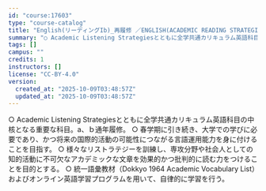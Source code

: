 ```yaml
---
id: "course:17603"
type: "course-catalog"
title: "English(リーディングIb)_再履修 ／ENGLISH(ACADEMIC READING STRATEGIES IB)"
summary: "○ Academic Listening Strategiesとともに全学共通カリキュラム英語科目の中核となる重要な科目。a、ｂ通年履修。 ○ 春学期に引き続き、大学での学びに必要であり、かつ将来の国際的活動の可能性につながる言語運用能力を…"
tags: []
campus: ""
credits: 1
instructors: []
license: "CC-BY-4.0"
version:
  created_at: "2025-10-09T03:48:57Z"
  updated_at: "2025-10-09T03:48:57Z"
---
```

○ Academic Listening Strategiesとともに全学共通カリキュラム英語科目の中核となる重要な科目。a、ｂ通年履修。 ○ 春学期に引き続き、大学での学びに必要であり、かつ将来の国際的活動の可能性につながる言語運用能力を身に付けることを目指す。 ○ 様々なリストラテジーを訓練し、専攻分野や社会人としての知的活動に不可欠なアカデミックな文章を効果的かつ批判的に読む力をつけることを目的とする。 ○ 統一語彙教材（Dokkyo 1964 Academic Vocabulary List）およびオンライン英語学習プログラムを用いて、自律的に学習を行う。
